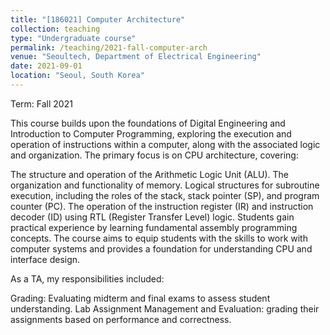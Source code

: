 ```yaml
---
title: "[186021] Computer Architecture"
collection: teaching
type: "Undergraduate course"
permalink: /teaching/2021-fall-computer-arch
venue: "Seoultech, Department of Electrical Engineering"
date: 2021-09-01
location: "Seoul, South Korea"
---
```

Term: Fall 2021 

This course builds upon the foundations of Digital Engineering and Introduction to Computer Programming, exploring the execution and operation of instructions within a computer, along with the associated logic and organization. The primary focus is on CPU architecture, covering:

The structure and operation of the Arithmetic Logic Unit (ALU).
The organization and functionality of memory.
Logical structures for subroutine execution, including the roles of the stack, stack pointer (SP), and program counter (PC).
The operation of the instruction register (IR) and instruction decoder (ID) using RTL (Register Transfer Level) logic.
Students gain practical experience by learning fundamental assembly programming concepts. The course aims to equip students with the skills to work with computer systems and provides a foundation for understanding CPU and interface design.  

As a TA, my responsibilities included:  

Grading: Evaluating midterm and final exams to assess student understanding.
Lab Assignment Management and Evaluation: grading their assignments based on performance and correctness.
